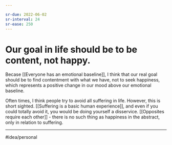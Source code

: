 ```yaml
---

sr-due: 2022-06-02
sr-interval: 24
sr-ease: 250
---
```

# Our goal in life should be to be content, not happy.
Becase [[Everyone has an emotional baseline]], I think that our real goal should be to find contentment with what we have, not to seek happiness, which represents a positive change in our mood above our emotional baseline. 

Often times, I think people try to avoid all suffering in life. However, this is short sighted. [[Suffering is a basic human experience]], and even if you could totally avoid it, you would be doing yourself a disservice. [[Opposites require each other]] - there is no such thing as happiness in the abstract, only in relation to suffering. 

---
#idea/personal
